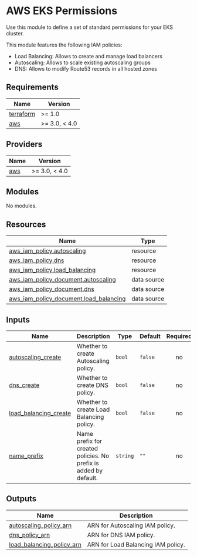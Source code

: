 # AWS EKS Permissions
Use this module to define a set of standard permissions for your EKS cluster.

This module features the following IAM policies:
- Load Balancing: Allows to create and manage load balancers
- Autoscaling: Allows to scale existing autoscaling groups
- DNS: Allows to modify Route53 records in all hosted zones

## Requirements

| Name | Version |
|------|---------|
| <a name="requirement_terraform"></a> [terraform](#requirement\_terraform) | >= 1.0 |
| <a name="requirement_aws"></a> [aws](#requirement\_aws) | >= 3.0, < 4.0 |

## Providers

| Name | Version |
|------|---------|
| <a name="provider_aws"></a> [aws](#provider\_aws) | >= 3.0, < 4.0 |

## Modules

No modules.

## Resources

| Name | Type |
|------|------|
| [aws_iam_policy.autoscaling](https://registry.terraform.io/providers/hashicorp/aws/latest/docs/resources/iam_policy) | resource |
| [aws_iam_policy.dns](https://registry.terraform.io/providers/hashicorp/aws/latest/docs/resources/iam_policy) | resource |
| [aws_iam_policy.load_balancing](https://registry.terraform.io/providers/hashicorp/aws/latest/docs/resources/iam_policy) | resource |
| [aws_iam_policy_document.autoscaling](https://registry.terraform.io/providers/hashicorp/aws/latest/docs/data-sources/iam_policy_document) | data source |
| [aws_iam_policy_document.dns](https://registry.terraform.io/providers/hashicorp/aws/latest/docs/data-sources/iam_policy_document) | data source |
| [aws_iam_policy_document.load_balancing](https://registry.terraform.io/providers/hashicorp/aws/latest/docs/data-sources/iam_policy_document) | data source |

## Inputs

| Name | Description | Type | Default | Required |
|------|-------------|------|---------|:--------:|
| <a name="input_autoscaling_create"></a> [autoscaling\_create](#input\_autoscaling\_create) | Whether to create Autoscaling policy. | `bool` | `false` | no |
| <a name="input_dns_create"></a> [dns\_create](#input\_dns\_create) | Whether to create DNS policy. | `bool` | `false` | no |
| <a name="input_load_balancing_create"></a> [load\_balancing\_create](#input\_load\_balancing\_create) | Whether to create Load Balancing policy. | `bool` | `false` | no |
| <a name="input_name_prefix"></a> [name\_prefix](#input\_name\_prefix) | Name prefix for created policies. No prefix is added by default. | `string` | `""` | no |

## Outputs

| Name | Description |
|------|-------------|
| <a name="output_autoscaling_policy_arn"></a> [autoscaling\_policy\_arn](#output\_autoscaling\_policy\_arn) | ARN for Autoscaling IAM policy. |
| <a name="output_dns_policy_arn"></a> [dns\_policy\_arn](#output\_dns\_policy\_arn) | ARN for DNS IAM policy. |
| <a name="output_load_balancing_policy_arn"></a> [load\_balancing\_policy\_arn](#output\_load\_balancing\_policy\_arn) | ARN for Load Balancing IAM policy. |
